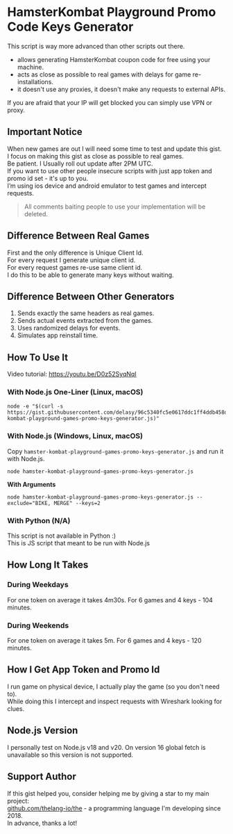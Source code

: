 # HamsterKombat Playground Promo Code Keys Generator

This script is way more advanced than other scripts out there.

- allows generating HamsterKombat coupon code for free using your machine.
- acts as close as possible to real games with delays for game re-installations.
- it doesn't use any proxies, it doesn't make any requests to external APIs.

If you are afraid that your IP will get blocked you can simply use VPN or proxy.

## Important Notice

When new games are out I will need some time to test and update this gist. \
I focus on making this gist as close as possible to real games. \
Be patient. I Usually roll out update after 2PM UTC. \
If you want to use other people insecure scripts with just app token and promo id set - it's up to you. \
I’m using ios device and android emulator to test games and intercept requests.

> All comments baiting people to use your implementation will be deleted.

## Difference Between Real Games

First and the only difference is Unique Client Id. \
For every request I generate unique client id. \
For every request games re-use same client id. \
I do this to be able to generate many keys without waiting.

## Difference Between Other Generators

1. Sends exactly the same headers as real games.
2. Sends actual events extracted from the games.
3. Uses randomized delays for events.
4. Simulates app reinstall time.

## How To Use It

Video tutorial: https://youtu.be/D0z52SyqNqI

### With Node.js One-Liner (Linux, macOS)

```shell
node -e "$(curl -s https://gist.githubusercontent.com/delasy/96c5340fc5e0617ddc1ff4ddb458d968/raw/hamster-kombat-playground-games-promo-keys-generator.js)"
```

### With Node.js (Windows, Linux, macOS)

Copy `hamster-kombat-playground-games-promo-keys-generator.js` and run it with Node.js.

```shell
node hamster-kombat-playground-games-promo-keys-generator.js
```

**With Arguments**

```shell
node hamster-kombat-playground-games-promo-keys-generator.js --exclude="BIKE, MERGE" --keys=2
```

### With Python (N/A)

This script is not available in Python :) \
This is JS script that meant to be run with Node.js

## How Long It Takes

### During Weekdays

For one token on average it takes 4m30s. For 6 games and 4 keys - 104 minutes.

### During Weekends

For one token on average it takes 5m. For 6 games and 4 keys - 120 minutes.

## How I Get App Token and Promo Id

I run game on physical device, I actually play the game (so you don't need to). \
While doing this I intercept and inspect requests with Wireshark looking for clues.

## Node.js Version

I personally test on Node.js v18 and v20. On version 16 global fetch is unavailable so this version is not supported.

## Support Author

If this gist helped you, consider helping me by giving a star to my main project: \
[github.com/thelang-io/the](https://github.com/thelang-io/the) - a programming language I'm developing since 2018. \
In advance, thanks a lot!
